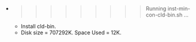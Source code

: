 * >>>>>>>>> Running inst-min-con-cld-bin.sh ...
  * Install cld-bin.
  * Disk size = 707292K. Space Used = 12K.
